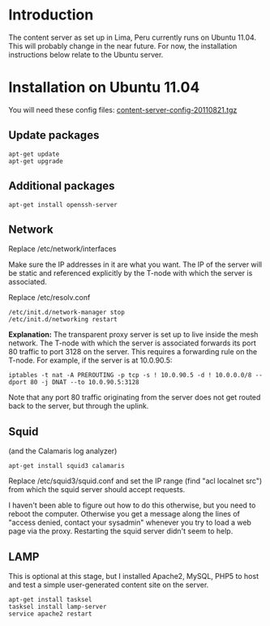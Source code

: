 # Introduction #

The content server as set up in Lima, Peru currently runs on Ubuntu 11.04. This will probably change in the near future. For now, the installation instructions below relate to the Ubuntu server.

# Installation on Ubuntu 11.04 #

You will need these config files: [content-server-config-20110821.tgz](http://fabfi.googlecode.com/files/content-server-config-20110821.tgz)

## Update packages ##

```
apt-get update
apt-get upgrade
```

## Additional packages ##

```
apt-get install openssh-server
```

## Network ##

Replace /etc/network/interfaces

Make sure the IP addresses in it are what you want. The IP of the server will be static and referenced explicitly by the T-node with which the server is associated.

Replace /etc/resolv.conf

```
/etc/init.d/network-manager stop
/etc/init.d/networking restart
```

**Explanation:** The transparent proxy server is set up to live inside the mesh network. The T-node with which the server is associated forwards its port 80 traffic to port 3128 on the server. This requires a forwarding rule on the T-node. For example, if the server is at 10.0.90.5:

```
iptables -t nat -A PREROUTING -p tcp -s ! 10.0.90.5 -d ! 10.0.0.0/8 --dport 80 -j DNAT --to 10.0.90.5:3128
```

Note that any port 80 traffic originating from the server does not get routed back to the server, but through the uplink.

## Squid ##
(and the Calamaris log analyzer)

```
apt-get install squid3 calamaris
```

Replace /etc/squid3/squid.conf and set the IP range (find "acl localnet src") from which the squid server should accept requests.

I haven't been able to figure out how to do this otherwise, but you need to reboot the computer. Otherwise you get a message along the lines of "access denied, contact your sysadmin" whenever you try to load a web page via the proxy. Restarting the squid server didn't seem to help.

## LAMP ##

This is optional at this stage, but I installed Apache2, MySQL, PHP5 to host and test a simple user-generated content site on the server.

```
apt-get install tasksel
tasksel install lamp-server
service apache2 restart
```